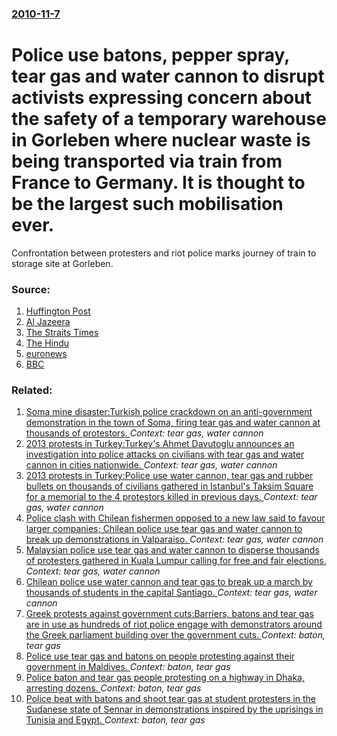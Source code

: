 ### [2010-11-7](/news/2010/11/7/index.md)

# Police use batons, pepper spray, tear gas and water cannon to disrupt activists expressing concern about the safety of a temporary warehouse in Gorleben where nuclear waste is being transported via train from France to Germany. It is thought to be the largest such mobilisation ever. 

Confrontation between protesters and riot police marks journey of train to storage site at Gorleben.


### Source:

1. [Huffington Post](http://www.huffingtonpost.com/kumi-naidoo/largest-mobilization-ever_b_780010.html)
2. [Al Jazeera](http://english.aljazeera.net/news/europe/2010/11/2010117144126704738.html)
3. [The Straits Times](http://www.straitstimes.com/BreakingNews/World/Story/STIStory_600336.html)
4. [The Hindu](http://www.thehindu.com/news/international/article872600.ece)
5. [euronews](http://www.euronews.net/2010/11/07/nuclear-waste-train-in-germany-despite-protests/)
6. [BBC](http://www.bbc.co.uk/news/11706115)

### Related:

1. [Soma mine disaster:Turkish police crackdown on an anti-government demonstration in the town of Soma, firing tear gas and water cannon at thousands of protestors.  ](/news/2014/05/16/soma-mine-disaster-pturkish-police-crackdown-on-an-anti-government-demonstration-in-the-town-of-soma-firing-tear-gas-and-water-cannon-at-th.md) _Context: tear gas, water cannon_
2. [2013 protests in Turkey:Turkey's Ahmet Davutoglu announces an investigation into police attacks on civilians with tear gas and water cannon in cities nationwide. ](/news/2013/06/5/2013-protests-in-turkey-pturkey-s-ahmet-davutoalu-announces-an-investigation-into-police-attacks-on-civilians-with-tear-gas-and-water-canno.md) _Context: tear gas, water cannon_
3. [2013 protests in Turkey:Police use water cannon, tear gas and rubber bullets on thousands of civilians gathered in Istanbul's Taksim Square for a memorial to the 4 protestors killed in previous days. ](/news/2013/06/22/2013-protests-in-turkey-ppolice-use-water-cannon-tear-gas-and-rubber-bullets-on-thousands-of-civilians-gathered-in-istanbul-s-taksim-square.md) _Context: tear gas, water cannon_
4. [Police clash with Chilean fishermen opposed to a new law said to favour larger companies; Chilean police use tear gas and water cannon to break up demonstrations in Valparaiso. ](/news/2012/07/11/police-clash-with-chilean-fishermen-opposed-to-a-new-law-said-to-favour-larger-companies-chilean-police-use-tear-gas-and-water-cannon-to-br.md) _Context: tear gas, water cannon_
5. [Malaysian police use tear gas and water cannon to disperse thousands of protesters gathered in Kuala Lumpur calling for free and fair elections. ](/news/2012/04/28/malaysian-police-use-tear-gas-and-water-cannon-to-disperse-thousands-of-protesters-gathered-in-kuala-lumpur-calling-for-free-and-fair-electi.md) _Context: tear gas, water cannon_
6. [Chilean police use water cannon and tear gas to break up a march by thousands of students in the capital Santiago. ](/news/2012/03/15/chilean-police-use-water-cannon-and-tear-gas-to-break-up-a-march-by-thousands-of-students-in-the-capital-santiago.md) _Context: tear gas, water cannon_
7. [Greek protests against government cuts:Barriers, batons and tear gas are in use as hundreds of riot police engage with demonstrators around the Greek parliament building over the government cuts. ](/news/2011/06/29/greek-protests-against-government-cuts-pbarriers-batons-and-tear-gas-are-in-use-as-hundreds-of-riot-police-engage-with-demonstrators-around.md) _Context: baton, tear gas_
8. [Police use tear gas and batons on people protesting against their government in Maldives. ](/news/2011/05/1/police-use-tear-gas-and-batons-on-people-protesting-against-their-government-in-maldives.md) _Context: baton, tear gas_
9. [Police baton and tear gas people protesting on a highway in Dhaka, arresting dozens. ](/news/2011/04/4/police-baton-and-tear-gas-people-protesting-on-a-highway-in-dhaka-arresting-dozens.md) _Context: baton, tear gas_
10. [Police beat with batons and shoot tear gas at student protesters in the Sudanese state of Sennar in demonstrations inspired by the uprisings in Tunisia and Egypt. ](/news/2011/02/4/police-beat-with-batons-and-shoot-tear-gas-at-student-protesters-in-the-sudanese-state-of-sennar-in-demonstrations-inspired-by-the-uprisings.md) _Context: baton, tear gas_
